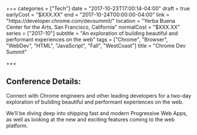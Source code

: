+++
categories = ["Tech"]
date = "2017-10-23T17:00:14-04:00"
draft = true
earlyCost = "$XXX.XX"
end = "2017-10-24T00:00:00-04:00"
link = "https://developer.chrome.com/devsummit/"
location = "Yerba Buena Center for the Arts, San Francisco, California"
normalCost = "$XXX.XX"
series = ["2017-10"]
subtitle = "An exploration of building beautiful and performant experiences on the web"
tags = ["Chrome", "Browser", "WebDev", "HTML", "JavaScript", "Fall", "WestCoast"]
title = "Chrome Dev Summit"

+++


## Conference Details:

Connect with Chrome engineers and other leading developers for a two-day exploration of building beautiful and performant experiences on the web.

We’ll be diving deep into shipping fast and modern Progressive Web Apps, as well as looking at the new and exciting features coming to the web platform.